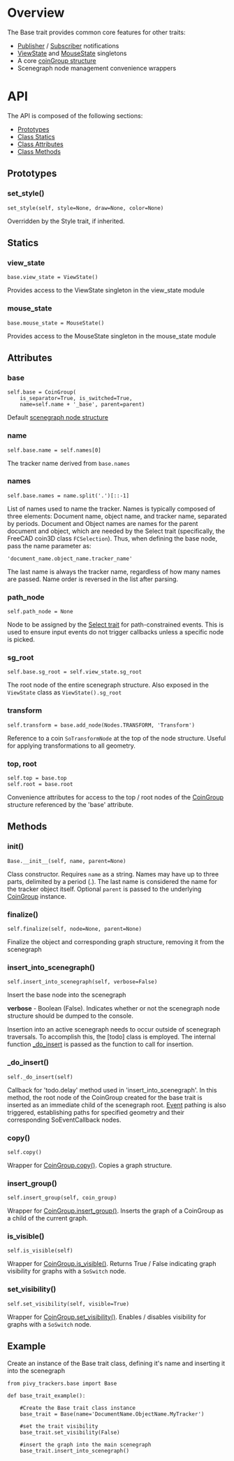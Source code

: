 # Overview

The Base trait provides common core features for other traits:

* [Publisher](Publisher-Trait) / [Subscriber](Subscriber-Trait) notifications
* [ViewState](view_state) and [MouseState](mouse_state) singletons
* A core [coinGroup structure](Scenegraph#coin_group)
* Scenegraph node management convenience wrappers

# API

The API is composed of the following sections:

* [Prototypes](Base-Trait#Prototypes)
* [Class Statics](Base-Trait#Statics)
* [Class Attributes](Base-Trait#Attributes)
* [Class Methods](Base-Trait#Methods)

## Prototypes

### set_style()
    set_style(self, style=None, draw=None, color=None)
Overridden by the Style trait, if inherited.

## Statics

### view_state
    base.view_state = ViewState()
Provides access to the ViewState singleton in the view_state module

### mouse_state
    base.mouse_state = MouseState()
Provides access to the MouseState singleton in the mouse_state module

## Attributes

### base
    self.base = CoinGroup(
        is_separator=True, is_switched=True,
        name=self.name + '_base', parent=parent)
Default [scenegraph node structure](scenegraph#base-structure)

### name
    self.base.name = self.names[0]
The tracker name derived from `base.names`

### names
    self.base.names = name.split('.')[::-1]
List of names used to name the tracker.  Names is typically composed of three elements:  Document name, object name, and tracker name, separated by periods.  Document and Object names are names for the parent document and object, which are needed by the Select trait (specifically, the FreeCAD coin3D class `FCSelection`).  Thus, when defining the base node, pass the name parameter as:

    'document_name.object_name.tracker_name'

The last name is always the tracker name, regardless of how many names are passed.  Name order is reversed in the list after parsing.

### path_node
    self.path_node = None
Node to be assigned by the [Select trait](Select-trait) for path-constrained events.  This is used to ensure input events do not trigger callbacks unless a specific node is picked.

### sg_root
    self.base.sg_root = self.view_state.sg_root
The root node of the entire scenegraph structure.  Also exposed in the `ViewState` class as `ViewState().sg_root`

### transform
    self.transform = base.add_node(Nodes.TRANSFORM, 'Transform')
Reference to a coin `SoTransformNode` at the top of the node structure.  Useful for applying transformations to all geometry.

### top, root
    self.top = base.top
    self.root = base.root
Convenience attributes for access to the top / root nodes of the [CoinGroup](coin_group) structure referenced by the 'base' attribute.

## Methods

### __init__()
    Base.__init__(self, name, parent=None)
Class constructor.  Requires `name` as a string.  Names may have up to three parts, delimited by a period (.).  The last name is considered the name for the tracker object itself.  Optional `parent` is passed to the underlying [CoinGroup](coin_group) instance.

### finalize()
    self.finalize(self, node=None, parent=None)
Finalize the object and corresponding graph structure, removing it from the scenegraph

### insert_into_scenegraph()
    self.insert_into_scenegraph(self, verbose=False)
Insert the base node into the scenegraph

**verbose** - Boolean (False).  Indicates whether or not the scenegraph node structure should be dumped to the console.

Insertion into an active scenegraph needs to occur outside of scenegraph traversals.  To accomplish this, the [todo] class is employed.  The internal function [_do_insert](Base-Trait#_do_insert) is passed as the function to call for insertion.

### _do_insert()
    self._do_insert(self)
Callback for 'todo.delay' method used in 'insert_into_scenegraph'.  In this method, the root node of the CoinGroup created for the base trait is inserted as an immediate child of the scenegraph root.  [Event](Event-Trait) pathing is also triggered, establishing paths for specified geometry and their corresponding SoEventCallback nodes.

### copy()
    self.copy()
Wrapper for [CoinGroup.copy()](coin_group#copy).  Copies a graph structure.

### insert_group()
    self.insert_group(self, coin_group)
Wrapper for [CoinGroup.insert_group()](coin_group#insert_group). Inserts the graph of a CoinGroup as a child of the current graph.

### is_visible()
    self.is_visible(self)
Wrapper for [CoinGroup.is_visible()](coin_group#is_visible).  Returns True / False indicating graph visibility for graphs with a `SoSwitch` node.

### set_visibility()
    self.set_visibility(self, visible=True)
Wrapper for [CoinGroup.set_visibility()](coin_group#set_visibility).  Enables / disables visibility for graphs with a `SoSwitch` node.

## Example

Create an instance of the Base trait class, defining it's name and inserting it into the scenegraph

    from pivy_trackers.base import Base

    def base_trait_example():

        #Create the Base trait class instance
        base_trait = Base(name='DocumentName.ObjectName.MyTracker')

        #set the trait visibility
        base_trait.set_visibility(False)

        #insert the graph into the main scenegraph
        base_trait.insert_into_scenegraph()
